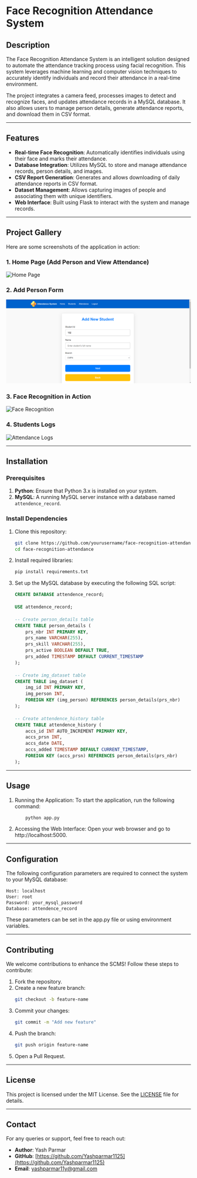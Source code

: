 # Face Recognition Attendance System

## Description
The Face Recognition Attendance System is an intelligent solution designed to automate the attendance tracking process using facial recognition. This system leverages machine learning and computer vision techniques to accurately identify individuals and record their attendance in a real-time environment.

The project integrates a camera feed, processes images to detect and recognize faces, and updates attendance records in a MySQL database. It also allows users to manage person details, generate attendance reports, and download them in CSV format.

---

## Features

- **Real-time Face Recognition**: Automatically identifies individuals using their face and marks their attendance.
- **Database Integration**: Utilizes MySQL to store and manage attendance records, person details, and images.
- **CSV Report Generation**: Generates and allows downloading of daily attendance reports in CSV format.
- **Dataset Management**: Allows capturing images of people and associating them with unique identifiers.
- **Web Interface**: Built using Flask to interact with the system and manage records.
  
---
## Project Gallery

Here are some screenshots of the application in action:

### 1. Home Page (Add Person and View Attendance)
![Home Page](https://github.com/Face_Attendence_System/Screenshots/home.png)

### 2. Add Person Form
![Add Person Form](https://github.com/Yashparmar1125/Face_Attendence_System/blob/master/Screenshots/AddStudent.png)

### 3. Face Recognition in Action
![Face Recognition](https://github.com/Face_Attendence_System/Screenshots/attendence.png)

### 4. Students Logs 
![Attendance Logs](https://github.com/Face_Attendence_System/Screenshots/Students.png)

---
## Installation

### Prerequisites
1. **Python**: Ensure that Python 3.x is installed on your system.
2. **MySQL**: A running MySQL server instance with a database named `attendence_record`.

### Install Dependencies
1. Clone this repository:
   ```bash
   git clone https://github.com/yourusername/face-recognition-attendance.git
   cd face-recognition-attendance
   
2. Install required libraries:
   ```bash
   pip install requirements.txt
   
3. Set up the MySQL database by executing the following SQL script:
    ```sql
   CREATE DATABASE attendence_record;

    USE attendence_record;
    
    -- Create person_details table
    CREATE TABLE person_details (
        prs_nbr INT PRIMARY KEY,
        prs_name VARCHAR(255),
        prs_skill VARCHAR(255),
        prs_active BOOLEAN DEFAULT TRUE,
        prs_added TIMESTAMP DEFAULT CURRENT_TIMESTAMP
    );
    
    -- Create img_dataset table
    CREATE TABLE img_dataset (
        img_id INT PRIMARY KEY,
        img_person INT,
        FOREIGN KEY (img_person) REFERENCES person_details(prs_nbr)
    );
    
    -- Create attendence_history table
    CREATE TABLE attendence_history (
        accs_id INT AUTO_INCREMENT PRIMARY KEY,
        accs_prsn INT,
        accs_date DATE,
        accs_added TIMESTAMP DEFAULT CURRENT_TIMESTAMP,
        FOREIGN KEY (accs_prsn) REFERENCES person_details(prs_nbr)
    );
---
## Usage
1.  Running the Application: To start the application, run the following command:
    ```bash
        python app.py

2. Accessing the Web Interface: Open your web browser and go to http://localhost:5000.

---
## Configuration
The following configuration parameters are required to connect the system to your MySQL database:

    Host: localhost
    User: root
    Password: your_mysql_password
    Database: attendence_record
These parameters can be set in the app.py file or using environment variables.

---
## Contributing
We welcome contributions to enhance the SCMS! Follow these steps to contribute:

1. Fork the repository.
2. Create a new feature branch:
   ```bash
   git checkout -b feature-name
   ```
3. Commit your changes:
   ```bash
   git commit -m "Add new feature"
   ```
4. Push the branch:
   ```bash
   git push origin feature-name
   ```
5. Open a Pull Request.

---
## License
This project is licensed under the MIT License. See the [LICENSE](LICENSE) file for details.

---

## Contact
For any queries or support, feel free to reach out:
- **Author**: Yash Parmar
- **GitHub**: [https://github.com/Yashparmar1125](https://github.com/Yashparmar1125)
- **Email**: [yashparmar11y@gmail.com](mailto:yashparmar11y@gmail.com)
